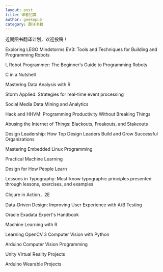 ```yaml
---
layout: post
title: 译者招募
author: geekepub
category: 翻译书籍
---
```


近期图书翻译计划，欢迎投稿！

Exploring LEGO Mindstorms EV3: Tools and Techniques for Building and Programming Robots

I, Robot Programmer: The Beginner‘s Guide to Programming Robots

C in a Nutshell

Mastering Data Analysis with R

Storm Applied: Strategies for real-time event processing

Social Media Data Mining and Analytics

<!--more-->

Hack and HHVM: Programming Productivity Without Breaking Things

Abusing the Internet of Things: Blackouts, Freakouts, and Stakeouts

Design Leadership: How Top Design Leaders Build and Grow Successful Organizations

Mastering Embedded Linux Programming

Practical Machine Learning

Design for How People Learn

Lessons in Typography: Must-know typographic principles presented through lessons, exercises, and examples

Clojure in Action，2E

Data-Driven Design: Improving User Experience with A/B Testing

Oracle Exadata Expert's Handbook

Machine Learning with R

Learning OpenCV 3 Computer Vision with Python

Arduino Computer Vision Programming

Unity Virtual Reality Projects

Arduino Wearable Projects
